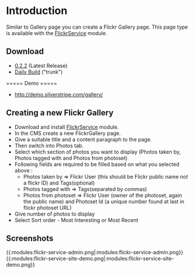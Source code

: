 # Introduction

Similar to Gallery page you can create a Flickr Gallery page. This page type is available with the [FlickrService](FlickrService) module.

## Download
*  [0.2.2](http://open.silverstripe.com/changeset/latest/modules/gallery/tags/0.2.2?old_path=/&filename=/modules/gallery/tags/0.2.2&format=zip) (Latest Release)
*  [Daily Build](http://open.silverstripe.com/changeset/latest/modules/gallery/trunk?old_path=/&filename=/modules/gallery/trunk&format=zip) ("trunk")

=====  Demo ===== 
*  http://demo.silverstripe.com/gallery/

## Creating a new Flickr Gallery
*  Download and install [FlickrService](FlickrService) module.
*  In the CMS create a new FlickrGallery page.
*  Give a suitable title and a content paragraph to the page.
*  Then switch into Photos tab.
*  Select which section of photos you want to display (Photos taken by, Photos tagged with and Photos from photoset)
*  Following fields are required to be filled based on what you selected above :
     * Photos taken by => Flickr User (this should be Flickr public name *not* a flickr ID) and Tags(optional)
     * Photos tagged with => Tags(separated by commas)
     * Photos from photoset => Flickr User (owner of the photoset, again the public name) and Photoset Id (a unique number found at last in flickr photoset URL)
*  Give number of photos to display
*  Select Sort order - Most Interesting or Most Recent

## Screenshots
{{:modules:flickr-service-admin.png|:modules:flickr-service-admin.png}}
{{:modules:flickr-service-site-demo.png|:modules:flickr-service-site-demo.png}}
